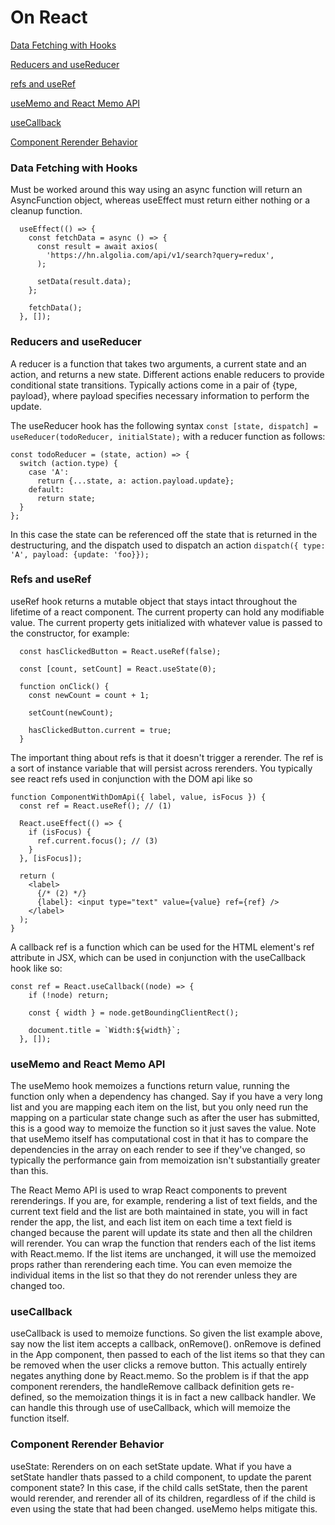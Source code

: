 # On React
[Data Fetching with Hooks](#data-fetching-with-hooks)

[Reducers and useReducer](#reducers-and-usereducer)

[refs and useRef](#refs-and-useref)

[useMemo and React Memo API](#usememo-and-react-memo-api)

[useCallback](#useCallback)

[Component Rerender Behavior](#component-rerender-behavior)


### Data Fetching with Hooks
Must be worked around this way using an async function will return an AsyncFunction object, whereas useEffect must return either nothing or a cleanup function. 
```
  useEffect(() => {
    const fetchData = async () => {
      const result = await axios(
        'https://hn.algolia.com/api/v1/search?query=redux',
      );
 
      setData(result.data);
    };
 
    fetchData();
  }, []);
```

### Reducers and useReducer
A reducer is a function that takes two arguments, a current state and an action, and returns a new state. Different actions enable reducers to provide conditional state transitions. Typically actions come in a pair of {type, payload}, where payload specifies necessary information to perform the update.

The useReducer hook has the following syntax `const [state, dispatch] = useReducer(todoReducer, initialState);` with a reducer function as follows: 
```
const todoReducer = (state, action) => {
  switch (action.type) {
    case 'A':
      return {...state, a: action.payload.update};
    default:
      return state;
  }
};
```

In this case the state can be referenced off the state that is returned in the destructuring, and the dispatch used to dispatch an action `dispatch({ type: 'A', payload: {update: 'foo}});`

### Refs and useRef
useRef hook returns a mutable object that stays intact throughout the lifetime of a react component. The current property can hold any modifiable value. The current property gets initialized with whatever value is passed to the constructor, for example:
```
  const hasClickedButton = React.useRef(false);
 
  const [count, setCount] = React.useState(0);
 
  function onClick() {
    const newCount = count + 1;
 
    setCount(newCount);
 
    hasClickedButton.current = true;
  }
```
The important thing about refs is that it doesn't trigger a rerender. The ref is a sort of instance variable that will persist across rerenders. You typically see react refs used in conjunction with the DOM api like so
```
function ComponentWithDomApi({ label, value, isFocus }) {
  const ref = React.useRef(); // (1)
 
  React.useEffect(() => {
    if (isFocus) {
      ref.current.focus(); // (3)
    }
  }, [isFocus]);
 
  return (
    <label>
      {/* (2) */}
      {label}: <input type="text" value={value} ref={ref} />
    </label>
  );
}
```

A callback ref is a function which can be used for the HTML element's ref attribute in JSX, which can be used in conjunction with the useCallback hook like so:
```
const ref = React.useCallback((node) => {
    if (!node) return;
 
    const { width } = node.getBoundingClientRect();
 
    document.title = `Width:${width}`;
  }, []);
```
### useMemo and React Memo API
The useMemo hook memoizes a functions return value, running the function only when a dependency has changed. Say if you have a very long list and you are mapping each item on the list, but you only need run the mapping on a particular state change such as after the user has submitted, this is a good way to memoize the function so it just saves the value. Note that useMemo itself has computational cost in that it has to compare the dependencies in the array on each render to see if they've changed, so typically the performance gain from memoization isn't substantially greater than this. 

The React Memo API is used to wrap React components to prevent rerenderings. If you are, for example, rendering a list of text fields, and the current text field and the list are both maintained in state, you will in fact render the app, the list, and each list item on each time a text field is changed because the parent will update its state and then all the children will rerender. You can wrap the function that renders each of the list items with React.memo. If the list items are unchanged, it will use the memoized props rather than rerendering each time. You can even memoize the individual items in the list so that they do not rerender unless they are changed too.

### useCallback
useCallback is used to memoize functions. So given the list example above, say now the list item accepts a callback, onRemove(). onRemove is defined in the App component, then passed to each of the list items so that they can be removed when the user clicks a remove button. This actually entirely negates anything done by React.memo. So the problem is if that the app component rerenders, the handleRemove callback definition gets re-defined, so the memoization things it is in fact a new callback handler. We can handle this through use of useCallback, which will memoize the function itself. 

### Component Rerender Behavior
useState: Rerenders on on each setState update. What if you have a setState handler thats passed to a child component, to update the parent component state? In this case, if the child calls setState, then the parent would rerender, and rerender all of its children, regardless of if the child is even using the state that had been changed. useMemo helps mitigate this.

